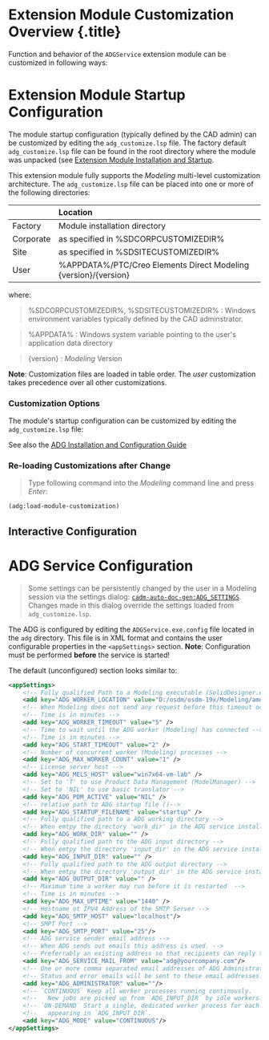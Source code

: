 # Extension Module Customization Overview {.title}

Function and behavior of the `ADGService` extension module can be customized in following ways:

# Extension Module Startup Configuration

The module startup configuration (typically defined by the CAD admin) can be customized by
editing the `adg_customize.lsp` file.
The factory default `adg_customize.lsp` file can be found
in the root directory where the module was unpacked (see [Extension Module Installation and Startup](Installation.md).

This extension module fully supports the _Modeling_ multi-level customization architecture.
The `adg_customize.lsp` file can be placed into one or more of the following directories:

|           | Location                                                        |
| :-------  | :-------------------------------------------------------------  |
| Factory   | Module installation directory                                   |
| Corporate | as specified in %SDCORPCUSTOMIZEDIR%                            |
| Site      | as specified in %SDSITECUSTOMIZEDIR%                            |
| User      | %APPDATA%/PTC/Creo Elements Direct Modeling {version}/{version} |

where:

> %SDCORPCUSTOMIZEDIR%, %SDSITECUSTOMIZEDIR%
> :   Windows environment variables typically defined by the CAD adminstrator.

> %APPDATA%
> :   Windows system variable pointing to the user's application data directory

> {version}
> :   _Modeling_ Version

**Note**: Customization files are loaded in table order. The _user_ customization takes
precedence over all other customizations.

### Customization Options

The module's startup configuration can be customized by editing the `adg_customize.lsp` file:

See also the [ADG Installation and Configuration Guide](ADG_Installation_Instructions.doc)

### Re-loading Customizations after Change

> Type following command into the _Modeling_ command line and press _Enter_:

~~~ lisp
(adg:load-module-customization)
~~~

## Interactive Configuration

# ADG Service Configuration

> Some settings can be persistently changed by the user in a Modeling session via the
> settings dialog: [`cadm-auto-doc-gen:ADG_SETTINGS`](CADM-AUTO-DOC-GEN/ADG_SETTINGS.dia.md). Changes made in this
> dialog override the settings loaded from `adg_customize.lsp`.

The ADG is configured by editing the `ADGService.exe.config` file located in the
`adg` directory. This file is in XML format and contains the user configurable
properties in the `<appSettings>` section. **Note**: Configuration must be performed **before**
the service is started!

The default (unconfigured) section looks similar to:
~~~xml
<appSettings>
    <!-- Fully qualified Path to a Modeling executable (SolidDesigner.exe) to use as ADG worker. -->
    <add key="ADG_WORKER_LOCATION" value="D:/osdm/osdm-19x/Modeling/amd64/SolidDesigner.exe" />
    <!-- When Modeling does not send any request before this timeout occurs, it is restarted. -->
    <!-- Time is in minutes -->
    <add key="ADG_WORKER_TIMEOUT" value="5" />
    <!-- Time to wait until the ADG worker (Modeling) has connected -->
    <!-- Time is in minutes -->
    <add key="ADG_START_TIMEOUT" value="2" />
    <!-- Number of concurrent worker (Modeling) processes -->
    <add key="ADG_MAX_WORKER_COUNT" value="1" />
    <!-- License server host -->
    <add key="ADG_MELS_HOST" value="win7x64-vm-lab" />
    <!-- Set to 'T' to use Product Data Management (ModelManager) -->
    <!-- Set to 'NIL' to use basic translator -->
    <add key="ADG_PDM_ACTIVE" value="NIL" />
    <!-- relative path to ADG startup file ()-->
    <add key="ADG_STARTUP_FILENAME" value="startup" />
    <!-- Fully qualified path to a ADG working directory -->
    <!-- When emtpy the directory 'work_dir' in the ADG service installation directory is used -->
    <add key="ADG_WORK_DIR" value="" />
    <!-- Fully qualified path to the ADG input directory -->
    <!-- When emtpy the directory 'input_dir' in the ADG service installation directory is used -->
    <add key="ADG_INPUT_DIR" value="" />
    <!-- Fully qualified path to the ADG output directory -->
    <!-- When emtpy the directory 'output_dir' in the ADG service installation directory is used -->
    <add key="ADG_OUTPUT_DIR" value="" />
    <!-- Maximum time a worker may run before it is restarted  -->
    <!-- Time is in minutes -->
    <add key="ADG_MAX_UPTIME" value="1440" />
    <!-- Hostname ot IPV4 Address of the SMTP Server -->
    <add key="ADG_SMTP_HOST" value="localhost"/>
    <!-- SMPT Port -->
    <add key="ADG_SMTP_PORT" value="25"/>
    <!-- ADG service sender email address -->
    <!-- When ADG sends out emails this address is used. -->
    <!-- Preferrably an existing address so that recipients can reply to it. -->
    <add key="ADG_SERVICE_MAIL_FROM" value="adg@yourcompany.com"/>
    <!-- One or more comma separated email addresses of ADG Administrators. -->
    <!-- Status and error emails will be sent to these email addresses. -->
    <add key="ADG_ADMINISTRATOR" value=""/>
    <!-- `CONTINUOUS` Keep all worker processes running continously.       -->
    <!--   New jobs are picked up from `ADG_INPUT_DIR` by idle workers.    -->
    <!-- `ON-DEMAND` Start a single, dedicated worker process for each job -->
    <!--   appearing in `ADG_INPUT_DIR`.                                   -->
    <add key="ADG_MODE" value="CONTINUOUS"/>
</appSettings>
~~~
